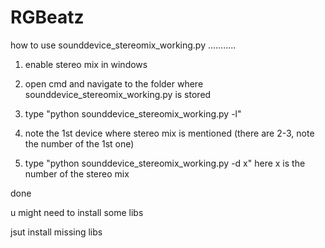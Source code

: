# RGBeatz

how to use sounddevice_stereomix_working.py ...........
1. enable stereo mix in windows

2. open cmd and navigate to the folder where sounddevice_stereomix_working.py is stored 

3. type "python sounddevice_stereomix_working.py -l"

4. note the 1st device where stereo mix is mentioned (there are 2-3, note the number of the 1st one)

5. type "python sounddevice_stereomix_working.py -d x" here x is the number of the stereo mix

done

u might need to install some libs 

jsut install missing libs
